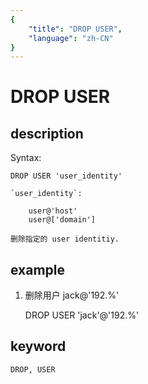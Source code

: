 ```yaml
---
{
    "title": "DROP USER",
    "language": "zh-CN"
}
---
```


<!-- 
Licensed to the Apache Software Foundation (ASF) under one
or more contributor license agreements.  See the NOTICE file
distributed with this work for additional information
regarding copyright ownership.  The ASF licenses this file
to you under the Apache License, Version 2.0 (the
"License"); you may not use this file except in compliance
with the License.  You may obtain a copy of the License at

  http://www.apache.org/licenses/LICENSE-2.0

Unless required by applicable law or agreed to in writing,
software distributed under the License is distributed on an
"AS IS" BASIS, WITHOUT WARRANTIES OR CONDITIONS OF ANY
KIND, either express or implied.  See the License for the
specific language governing permissions and limitations
under the License.
-->

# DROP USER

## description

Syntax:

    DROP USER 'user_identity'

    `user_identity`:

        user@'host'
        user@['domain']

    删除指定的 user identitiy.

## example

1. 删除用户 jack@'192.%'

    DROP USER 'jack'@'192.%'

## keyword

    DROP, USER
